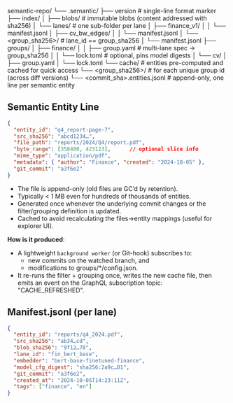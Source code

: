 semantic-repo/
└── .semantic/
    ├── version                     # single-line format marker
    ├── index/
    │   ├── blobs/<sha256>          # immutable blobs (content addressed with sha256)
    │   └── lanes/                  # one sub-folder per lane
    │       ├── finance_v1/
    │       │   └── manifest.jsonl
    │       ├── cv_bw_edges/
    │       │   └── manifest.jsonl
    │       └── <group_sha256>/     # lane_id == group_sha256
    │           └── manifest.jsonl
    ├── groups/
    │   ├── finance/
    │   │   ├── group.yaml          # multi-lane spec -> group_sha256
    │   │   └── lock.toml           # optional, pins model digests
    │   └── cv/
    │       ├── group.yaml
    │       └── lock.toml
    └── cache/                      # entities pre-computed and cached for quick access
        └── <group_sha256>/         # for each unique group id (across diff versions)
            └── <commit_sha>.entities.jsonl # append-only, one line per semantic entity


## Semantic Entity Line
```json
{
  "entity_id": "q4_report-page-7",
  "src_sha256": "abcd1234…",
  "file_path": "reports/2024/Q4/report.pdf",
  "byte_range": [358400, 423123],      // optional slice info
  "mime_type": "application/pdf",
  "metadata": { "author": "Finance", "created": "2024-10-05" },
  "git_commit": "a3f6e2"
}
```
- The file is append-only (old files are GC’d by retention).
- Typically < 1 MB even for hundreds of thousands of entities.
- Generated once whenever the underlying commit changes or the filter/grouping definition is updated.
- Cached to avoid recalculating the files->entity mappings (useful for explorer UI).
  
**How is it produced**:
- A lightweight `background worker` (or Git-hook) subscribes to:
  - new commits on the watched branch, and
  - modifications to groups/*/config.json.
- It re-runs the filter + grouping once, writes the new cache file, then emits an event on the GraphQL subscription topic: "CACHE_REFRESHED".


## Manifest.jsonl (per lane)
```json
{
  "entity_id": "reports/q4_2024.pdf",
  "src_sha256": "ab34…cd",
  "blob_sha256": "9f12…78",
  "lane_id": "fin_bert_base",
  "embedder": "bert-base-finetuned-finance",
  "model_cfg_digest": "sha256:2a9c…01",
  "git_commit": "a3f6e2",
  "created_at": "2024-10-05T14:23:11Z",
  "tags": ["finance", "en"]
}
```